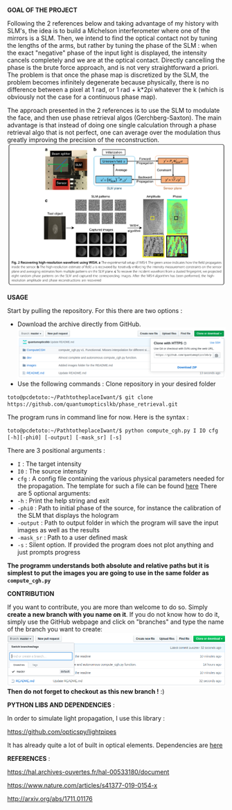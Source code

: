 **GOAL OF THE PROJECT**

Following the 2 references below and taking advantage of my history with SLM's, the idea is to build a Michelson interferometer where one of the mirrors is a SLM. Then, we intend to find the optical contact not by tuning the lengths of the arms, but rather by tuning the phase of the SLM : when the exact "negative" phase of the input light is displayed, the intensity cancels completely and we are at the optical contact. Directly cancelling the phase is the brute force approach, and is not very straightforward a priori. The problem is that once the phase map is discretized by the SLM, the problem becomes infinitely degenerate because physically, there is no difference between a pixel at 1 rad, or 1 rad + k*2pi whatever the k (which is obviously not the case for a continuous phase map). 

The approach presented in the 2 references is to use the SLM to modulate the face, and then use phase retrieval algos (Gerchberg-Saxton). The main advantage is that instead of doing one single calculation through a phase retrieval algo that is not perfect, one can average over the modulation thus greatly improving the precision of the reconstruction. 
![Principle of the algorithm](/images/wish_fig_2.png)

**USAGE**

Start by pulling the repository. For this there are two options :
* Download the archive directly from GitHub.
![Which button to download the repository ?](/images/download_repo.png)
* Use the following commands :
Clone repository in your desired folder
```console
toto@pcdetoto:~/PathtotheplaceIwant/$ git clone https://github.com/quantumopticslkb/phase_retrieval.git
```
The program runs in command line for now. Here is the syntax :
```console
toto@pcdetoto:~/PathtotheplaceIwant/$ python compute_cgh.py I IO cfg [-h][-phi0] [-output] [-mask_sr] [-s]
```
There are 3 positional arguments :
* `I` : The target intensity
* `I0` : The source intensity
* `cfg` : A config file containing the various physical parameters needed for the propagation. The template for such a file can be found [here](cgh_conf.conf)
There are 5 optional arguments:
* `-h` : Print the help string and exit
* `-phi0` : Path to initial phase of the source, for instance the calibration of the SLM that displays the hologram
* `-output` : Path to output folder in which the program will save the input images as well as the results
* `-mask_sr` : Path to a user defined mask
* `-s` : Silent option. If provided the program does not plot anything and just prompts progress

**The programm understands both absolute and relative paths but it is simplest to put the images you are going to use in the same folder as `compute_cgh.py`**

**CONTRIBUTION**

If you want to contribute, you are more than welcome to do so. Simply **create a new branch with you name on it**. If you do not know how to do it, simply use the GitHub webpage and click on "branches" and type the name of the branch you want to create:
![How do I create a new branch ?](/images/create_branch.png)
**Then do not forget to checkout as this new branch !** :)

**PYTHON LIBS AND DEPENDENCIES** :  

In order to simulate light propagation, I use this library : 

https://github.com/opticspy/lightpipes 

It has already quite a lot of built in optical elements. 
Dependencies are [here](setup.py)

**REFERENCES** : 

https://hal.archives-ouvertes.fr/hal-00533180/document 

https://www.nature.com/articles/s41377-019-0154-x 

http://arxiv.org/abs/1711.01176 

